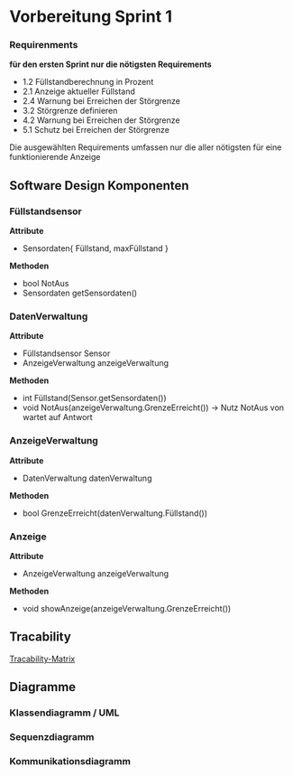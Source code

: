 # Vorbereitung Sprint 1

### Requirenments

**für den ersten Sprint nur die nötigsten Requirements**

- 1.2 Füllstandberechnung in Prozent
- 2.1 Anzeige aktueller Füllstand
- 2.4 Warnung bei Erreichen der Störgrenze
- 3.2 Störgrenze definieren
- 4.2 Warnung bei Erreichen der Störgrenze
- 5.1 Schutz bei Erreichen der Störgrenze

Die ausgewählten Requirements umfassen nur die aller nötigsten für eine funktionierende Anzeige

## Software Design Komponenten

### Füllstandsensor

**Attribute**
- Sensordaten{ Füllstand, maxFüllstand }

**Methoden**
- bool NotAus
- Sensordaten getSensordaten()

### DatenVerwaltung

**Attribute**
- Füllstandsensor Sensor
- AnzeigeVerwaltung anzeigeVerwaltung

**Methoden**
- int Füllstand(Sensor.getSensordaten())
- void NotAus(anzeigeVerwaltung.GrenzeErreicht()) -> Nutz NotAus von wartet auf Antwort

### AnzeigeVerwaltung

**Attribute**
- DatenVerwaltung datenVerwaltung

**Methoden**
- bool GrenzeErreicht(datenVerwaltung.Füllstand())

### Anzeige

**Attribute**
- AnzeigeVerwaltung anzeigeVerwaltung

**Methoden**
- void showAnzeige(anzeigeVerwaltung.GrenzeErreicht())

## Tracability

[Tracability-Matrix](/docs/Tracability.md)

## Diagramme

### Klassendiagramm / UML



### Sequenzdiagramm


### Kommunikationsdiagramm

